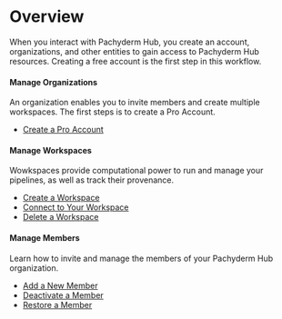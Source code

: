 # Overview

When you interact with Pachyderm Hub, you create an account,
organizations, and other entities to gain access to Pachyderm
Hub resources. Creating a free account is the first
step in this workflow.

<div class="row">
   <div class="column-2">
     <div class="card-square mdl-card mdl-shadow--2dp">
       <div class="mdl-card__title mdl-card--expand">
         <h4 class="mdl-card__title-text">Manage Organizations &nbsp;&nbsp;&nbsp;<i class="fa fa-rocket"></i></h4>
       </div>
       <div class="mdl-card__supporting-text">
         An organization enables you to invite members and create
         multiple workspaces. The first steps is to create a
         Pro Account.
       </div>
       <div class="mdl-card__actions mdl-card--border">
         <ul>
           <li><a href="manage-organizations/#create-a-pro-account" class="mdl-button mdl-button--colored mdl-js-button mdl-js-ripple-effect">
           Create a Pro Account
           </a>
         </li>
        </ul>
       </div>
     </div>
   </div>
   <div class="column-2">
     <div class="card-square mdl-card mdl-shadow--2dp">
       <div class="mdl-card__title mdl-card--expand">
         <h4 class="mdl-card__title-text">Manage Workspaces &nbsp;&nbsp;&nbsp;<i class="fa fa-laptop"></i></h4>
       </div>
       <div class="mdl-card__supporting-text">
         Wowkspaces provide computational power to run
         and manage your pipelines, as well as track their
         provenance.
       </div>
       <div class="mdl-card__actions mdl-card--border">
         <ul>
           <li><a href="manage-workspaces/#create-a-workspace" class="mdl-button mdl-button--colored mdl-js-button mdl-js-ripple-effect">
           Create a Workspace
           </a>
           </li>
           <li><a href="manage-workspaces/#connect-to-your-workspace" class="mdl-button mdl-button--colored mdl-js-button mdl-js-ripple-effect">
           Connect to Your Workspace
           </a>
           </li>
           <li><a href="manage-workspaces/#delete-a-workspace" class="mdl-button mdl-button--colored mdl-js-button mdl-js-ripple-effect">
           Delete a Workspace
           </a>
           </li>
         </ul>
        </div>
      </div>
   </div>
<div class="column-2">
      <div class="card-square mdl-card mdl-shadow--2dp">
        <div class="mdl-card__title mdl-card--expand">
          <h4 class="mdl-card__title-text">Manage Members &nbsp;&nbsp;&nbsp;<i class="fa fa-laptop"></i></h4>
        </div>
        <div class="mdl-card__supporting-text">
          Learn how to invite and manage the members of your Pachyderm
          Hub organization.
        </div>
        <div class="mdl-card__actions mdl-card--border">
          <ul>
            <li><a href="manage-members/#add-a-new-member" class="mdl-button mdl-button--colored mdl-js-button mdl-js-ripple-effect">
             Add a New Member
            </a>
            </li>
            <li><a href="manage-members/#deactivate-a-member" class="mdl-button mdl-button--colored mdl-js-button mdl-js-ripple-effect">
             Deactivate a Member
            </a>
            </li>
            <li><a href="manage-members/#restore-a-member" class="mdl-button mdl-button--colored mdl-js-button mdl-js-ripple-effect">
             Restore a Member
            </a>
            </li>
          </ul>
         </div>
       </div>
    </div>
 </div>
